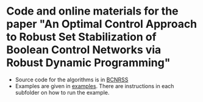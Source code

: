 # Code and online materials for the paper "An Optimal Control Approach to Robust Set Stabilization of Boolean Control Networks via Robust Dynamic Programming"

- Source code for the algorithms is in [BCNRSS](./src/BCNRSS/)
- Examples are given in [examples](./examples/). There are instructions in each subfolder on how to run the example.
